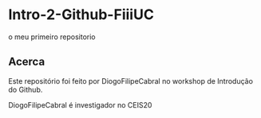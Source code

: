 # Intro-2-Github-FiiiUC
o meu primeiro repositorio

## Acerca
Este repositório foi feito por DiogoFilipeCabral no workshop de Introdução do Github.

DiogoFilipeCabral é investigador no CEIS20
